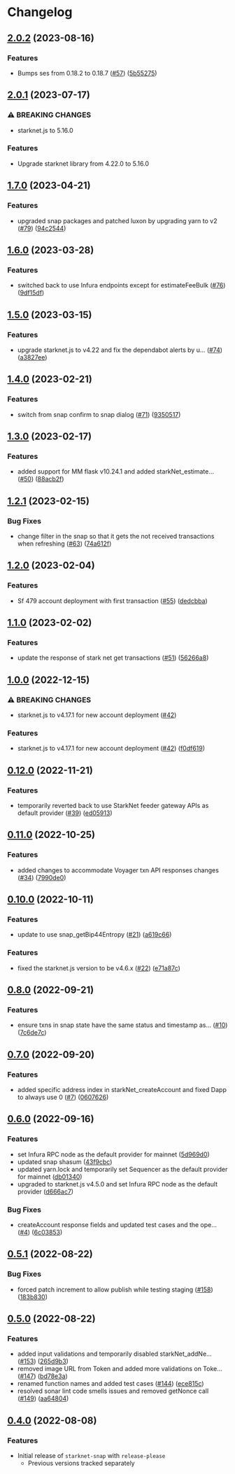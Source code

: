 # Changelog


## [2.0.2](https://github.com/Consensys/starknet-snap/compare/starknet-snap-v2.0.1...starknet-snap-v2.0.2) (2023-08-16)


### Features

*  Bumps ses from 0.18.2 to 0.18.7 ([#57](https://github.com/Consensys/starknet-snap/security/dependabot/57)) ([5b55275](https://github.com/Consensys/starknet-snap/commit/5b55275c0532c233dcf1f539213b17567047fd73))

## [2.0.1](https://github.com/Consensys/starknet-snap/compare/starknet-snap-v2.0.0...starknet-snap-v2.0.1) (2023-07-17)


### ⚠ BREAKING CHANGES
* starknet.js to 5.16.0

### Features

* Upgrade starknet library from 4.22.0 to 5.16.0


## [1.7.0](https://github.com/ConsenSys/starknet-snap/compare/starknet-snap-v1.6.0...starknet-snap-v1.7.0) (2023-04-21)


### Features

* upgraded snap packages and patched luxon by upgrading yarn to v2 ([#79](https://github.com/ConsenSys/starknet-snap/issues/79)) ([94c2544](https://github.com/ConsenSys/starknet-snap/commit/94c25445b48a5d02ce4baba62621357c22e3bc89))

## [1.6.0](https://github.com/ConsenSys/starknet-snap/compare/starknet-snap-v1.5.0...starknet-snap-v1.6.0) (2023-03-28)


### Features

* switched back to use Infura endpoints except for estimateFeeBulk ([#76](https://github.com/ConsenSys/starknet-snap/issues/76)) ([9df15df](https://github.com/ConsenSys/starknet-snap/commit/9df15df1aab5324f00529a1e0bb24d5f0d33ad07))

## [1.5.0](https://github.com/ConsenSys/starknet-snap/compare/starknet-snap-v1.4.0...starknet-snap-v1.5.0) (2023-03-15)


### Features

* upgrade starknet.js to v4.22 and fix the dependabot alerts by u… ([#74](https://github.com/ConsenSys/starknet-snap/issues/74)) ([a3827ee](https://github.com/ConsenSys/starknet-snap/commit/a3827ee837160bfc767c199aef206dc474231997))

## [1.4.0](https://github.com/ConsenSys/starknet-snap/compare/starknet-snap-v1.3.0...starknet-snap-v1.4.0) (2023-02-21)


### Features

* switch from snap confirm to snap dialog ([#71](https://github.com/ConsenSys/starknet-snap/issues/71)) ([9350517](https://github.com/ConsenSys/starknet-snap/commit/9350517931421902aac456c3b4862ec2a1bcd5da))

## [1.3.0](https://github.com/ConsenSys/starknet-snap/compare/starknet-snap-v1.2.1...starknet-snap-v1.3.0) (2023-02-17)


### Features

* added support for MM flask v10.24.1 and added starkNet_estimate… ([#50](https://github.com/ConsenSys/starknet-snap/issues/50)) ([88acb2f](https://github.com/ConsenSys/starknet-snap/commit/88acb2fbf7c4884a0bd142a70bc87a0366432fbe))

## [1.2.1](https://github.com/ConsenSys/starknet-snap/compare/starknet-snap-v1.2.0...starknet-snap-v1.2.1) (2023-02-15)


### Bug Fixes

* change filter in the snap so that it gets the not received transactions when refreshing ([#63](https://github.com/ConsenSys/starknet-snap/issues/63)) ([74a612f](https://github.com/ConsenSys/starknet-snap/commit/74a612fce6278526b3ee9db1cf83e452c2fdd3f2))

## [1.2.0](https://github.com/ConsenSys/starknet-snap/compare/starknet-snap-v1.1.0...starknet-snap-v1.2.0) (2023-02-04)


### Features

* Sf 479 account deployment with first transaction ([#55](https://github.com/ConsenSys/starknet-snap/issues/55)) ([dedcbba](https://github.com/ConsenSys/starknet-snap/commit/dedcbba7291431c6912002e96e5ece595f8474fa))

## [1.1.0](https://github.com/ConsenSys/starknet-snap/compare/starknet-snap-v1.0.0...starknet-snap-v1.1.0) (2023-02-02)


### Features

* update the response of stark net get transactions ([#51](https://github.com/ConsenSys/starknet-snap/issues/51)) ([56266a8](https://github.com/ConsenSys/starknet-snap/commit/56266a8fc5db80c0fb84fe50dae1dcf2c4ec9922))

## [1.0.0](https://github.com/ConsenSys/starknet-snap/compare/starknet-snap-v0.12.0...starknet-snap-v1.0.0) (2022-12-15)


### ⚠ BREAKING CHANGES

* starknet.js to v4.17.1 for new account deployment ([#42](https://github.com/ConsenSys/starknet-snap/issues/42))

### Features

* starknet.js to v4.17.1 for new account deployment ([#42](https://github.com/ConsenSys/starknet-snap/issues/42)) ([f0df619](https://github.com/ConsenSys/starknet-snap/commit/f0df6194d149d04c21d9116aa5a3faaa64fa5cca))

## [0.12.0](https://github.com/ConsenSys/starknet-snap/compare/starknet-snap-v0.11.0...starknet-snap-v0.12.0) (2022-11-21)


### Features

* temporarily reverted back to use StarkNet feeder gateway APIs as default provider ([#39](https://github.com/ConsenSys/starknet-snap/issues/39)) ([ed05913](https://github.com/ConsenSys/starknet-snap/commit/ed059130c6b4cddd28965302eb3824529d1328ac))

## [0.11.0](https://github.com/ConsenSys/starknet-snap/compare/starknet-snap-v0.10.0...starknet-snap-v0.11.0) (2022-10-25)


### Features

* added changes to accommodate Voyager txn API responses changes ([#34](https://github.com/ConsenSys/starknet-snap/issues/34)) ([7990de0](https://github.com/ConsenSys/starknet-snap/commit/7990de0cbeadb100fd3d4b85bc3dfa6c7c607b30))

## [0.10.0](https://github.com/ConsenSys/starknet-snap/compare/starknet-snap-v0.9.0...starknet-snap-v0.10.0) (2022-10-11)


### Features

* update to use snap_getBip44Entropy ([#21](https://github.com/ConsenSys/starknet-snap/issues/21)) ([a619c66](https://github.com/ConsenSys/starknet-snap/commit/a619c66c3f2f97b53da4608f6133efd08ce26e34))


### Features

* fixed the starknet.js version to be v4.6.x ([#22](https://github.com/ConsenSys/starknet-snap/issues/22)) ([e71a87c](https://github.com/ConsenSys/starknet-snap/commit/e71a87c3aa4f5945214079e073cabef4e7c2dd0a))

## [0.8.0](https://github.com/ConsenSys/starknet-snap/compare/starknet-snap-v0.7.0...starknet-snap-v0.8.0) (2022-09-21)


### Features

* ensure txns in snap state have the same status and timestamp as… ([#10](https://github.com/ConsenSys/starknet-snap/issues/10)) ([7c6de7c](https://github.com/ConsenSys/starknet-snap/commit/7c6de7c17d67ca9813a7193d4ff17375cb0c1ceb))

## [0.7.0](https://github.com/ConsenSys/starknet-snap/compare/starknet-snap-v0.6.0...starknet-snap-v0.7.0) (2022-09-20)


### Features

* added specific address index in starkNet_createAccount and fixed Dapp to always use 0 ([#7](https://github.com/ConsenSys/starknet-snap/issues/7)) ([0607626](https://github.com/ConsenSys/starknet-snap/commit/0607626a2614ef01b964212ab08cdc225fc226a8))

## [0.6.0](https://github.com/ConsenSys/starknet-snap/compare/starknet-snap-v0.5.1...starknet-snap-v0.6.0) (2022-09-16)


### Features

* set Infura RPC node as the default provider for mainnet ([5d969d0](https://github.com/ConsenSys/starknet-snap/commit/5d969d085e1b4b2b670071757da9240c900c3478))
* updated snap shasum ([43f9cbc](https://github.com/ConsenSys/starknet-snap/commit/43f9cbcde509725cfe73a28fd18c10793221377c))
* updated yarn.lock and temporarily set Sequencer as the default provider for mainnet ([db01340](https://github.com/ConsenSys/starknet-snap/commit/db01340843e24a9f2915334ced77f8e40b13385d))
* upgraded to starknet.js v4.5.0 and set Infura RPC node as the default provider ([d666ac7](https://github.com/ConsenSys/starknet-snap/commit/d666ac76ff02a12e935a24f1ef6a7df83fe10bca))


### Bug Fixes

* createAccount response fields and updated test cases and the ope… ([#4](https://github.com/ConsenSys/starknet-snap/issues/4)) ([6c03853](https://github.com/ConsenSys/starknet-snap/commit/6c0385393658b1d047a29212b6691b3c819451ec))

## [0.5.1](https://github.com/ConsenSys/starknet-snap/compare/starknet-snap-v0.5.0...starknet-snap-v0.5.1) (2022-08-22)


### Bug Fixes

* forced patch increment to allow publish while testing staging ([#158](https://github.com/ConsenSys/starknet-snap/issues/158)) ([183b830](https://github.com/ConsenSys/starknet-snap/commit/183b830e7c78e8facad08e491a5517cbee2f5dc3))

## [0.5.0](https://github.com/ConsenSys/starknet-snap/compare/starknet-snap-v0.4.0...starknet-snap-v0.5.0) (2022-08-22)


### Features

* added input validations and temporarily disabled starkNet_addNe… ([#153](https://github.com/ConsenSys/starknet-snap/issues/153)) ([265d9b3](https://github.com/ConsenSys/starknet-snap/commit/265d9b3f1a0a8b27b701255ae443f708acba5b51))
* removed image URL from Token and added more validations on Toke… ([#147](https://github.com/ConsenSys/starknet-snap/issues/147)) ([bd78e3a](https://github.com/ConsenSys/starknet-snap/commit/bd78e3a16877307594e43491f7f587c24f5f0a05))
* renamed function names and added test cases ([#144](https://github.com/ConsenSys/starknet-snap/issues/144)) ([ece815c](https://github.com/ConsenSys/starknet-snap/commit/ece815caf8b1501fe35590b26b50024c6845cf69))
* resolved sonar lint code smells issues and removed getNonce call ([#149](https://github.com/ConsenSys/starknet-snap/issues/149)) ([aa64804](https://github.com/ConsenSys/starknet-snap/commit/aa64804d118c089473c97be14054b2f484f3845d))

## [0.4.0](https://github.com/ConsenSys/starknet-snap/compare/starknet-snap-v0.3.1...starknet-snap-v0.4.0) (2022-08-08)


### Features

* Initial release of `starknet-snap` with `release-please`
  * Previous versions tracked separately

